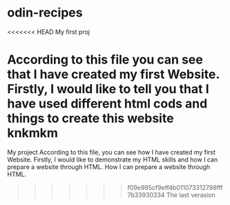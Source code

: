 # odin-recipes
<<<<<<< HEAD
My first proj

According to this file you can see that I have created my first Website.
Firstly, I would like to tell you that I have used different html cods and things to create this website
knkmkm
=======
My project
According to this file, you can see how I have created my first Website.
Firstly, I would like to demonstrate my HTML skills and how I can prepare a website through HTML. 
How I can prepare a website through HTML.

>>>>>>> f09e995cf9eff4b011073312798fff7b33930334
The last verasion
